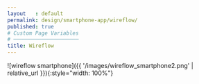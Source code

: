 ```yaml
---
layout   : default
permalink: design/smartphone-app/wireflow/
published: true
# Custom Page Variables
# ─────────────────────
title: Wireflow
---
```


![wireflow smartphone]({{ '/images/wireflow_smartphone2.png' | relative_url }}){:style="width: 100%"}